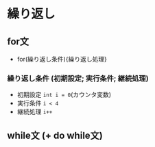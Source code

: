 # 繰り返し
## for文
- for(繰り返し条件){繰り返し処理}
### 繰り返し条件 (初期設定; 実行条件; 継続処理)
- 初期設定 `int i = 0`(カウンタ変数)
- 実行条件 `i < 4`
- 継続処理 `i++`
## while文 (+ do while文)


